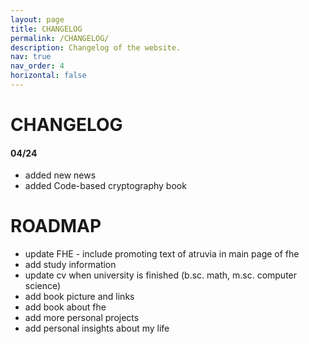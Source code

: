 ```yaml
---
layout: page
title: CHANGELOG
permalink: /CHANGELOG/
description: Changelog of the website.
nav: true
nav_order: 4
horizontal: false
---
```


# CHANGELOG

#### 04/24

- added new news
- added Code-based cryptography book


# ROADMAP

- update FHE - include promoting text of atruvia in main page of fhe
- add study information 
- update cv when university is finished (b.sc. math, m.sc. computer science)
- add book picture and links
- add book about fhe 
- add more personal projects
- add personal insights about my life
